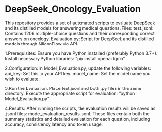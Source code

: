 # DeepSeek_Oncology_Evaluation
This repository provides a set of automated scripts to evaluate DeepSeek and its distilled models for answering medical questions. Files: test.jsonl: Contains 1206 multiple-choice questions and their corresponding correct answers on oncology. Evaluation.py: Script for DeepSeek and its distilled models through SiliconFlow via API.

1.Prerequisites: Ensure you have Python installed (preferably Python 3.7+). Install necessary Python libraries: "pip install openai tqdm"

2.Configuration: In Model_Evaluation.py, update the following variables: api_key: Set this to your API key. model_name: Set the model name you wish to evaluate.

3.Run the Evaluation: Place test.jsonl and both .py files in the same directory. Execute the appropriate script for evaluation: "python Model_Evaluation.py"

4.Results: After running the scripts, the evaluation results will be saved as .jsonl files: model_evaluation_results.jsonl. These files contain both the summary statistics and detailed evaluation for each question, including accuracy, consistency,latency and token usage.

